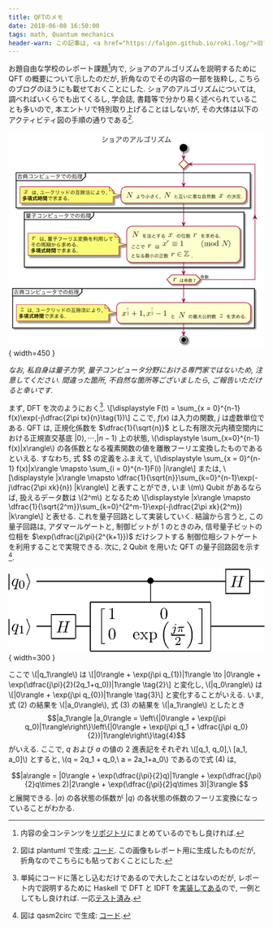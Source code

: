 ```yaml
---
title: QFTのメモ
date: 2018-06-08 16:50:00
tags: math, Quantum mechanics
header-warn: この記事は, <a href="https://falgon.github.io/roki.log/">旧ブログ</a>から移植された記事です. よって, その内容として, <a href="https://falgon.github.io/roki.log/">旧ブログ</a>に依存した文脈が含まれている可能性があります. 予めご了承下さい.
---
```


お題自由な学校のレポート課題[^1]内で, ショアのアルゴリズムを説明するために
QFT の概要について示したのだが, 折角なのでその内容の一部を抜粋し, 
こちらのブログのほうにも載せておくことにした.
ショアのアルゴリズムについては, 調べればいくらでも出てくるし, 学会誌, 
書籍等で分かり易く述べられていることも多いので,
本エントリで特別取り上げることはしないが, その大体は以下のアクティビティ図の手順の通りである[^2].

![ショアのアルゴリズムのアクティビティ図](./shoractivity.png "ショアのアルゴリズムのアクティビティ図"){ width=450 }

<!--more-->

<i>なお, 私自身は量子力学, 量子コンピュータ分野における専門家ではないため, 注意してください.
間違った箇所, 不自然な箇所等ございましたら, ご報告いただけると幸いです.</i>

まず, DFT を次のようにおく[^3].
\\[\displaystyle F(t) = \sum_{x = 0}^{n-1} f(x)\exp(-j\dfrac{2\pi tx}{n}\tag{1})\\] ここで, $f(x)$ は入力の関数, $j$ は虚数単位である. QFT は, 正規化係数を $\dfrac{1}{\sqrt{n}}$ とした有限次元内積空間内における正規直交基底 $|0\rangle, \cdots, |n-1\rangle$ 上の状態,
\\(\displaystyle \sum_{x=0}^{n-1} f(x)|x\rangle\\)
の各係数となる複素関数の値を離散フーリエ変換したものであるといえる. 
すなわち, 式 $$ の定義をふまえて, 
\\[\displaystyle \sum_{x = 0}^{n-1} f(x)|x\rangle \mapsto \sum_{i = 0}^{n-1}F(i) |i\rangle\\] または, 
\\[\displaystyle |x\rangle \mapsto \dfrac{1}{\sqrt{n}}\sum_{k=0}^{n-1}\exp(-j\dfrac{2\pi xk}{n}) |k\rangle\\]
と表すことができ, いま \\(m\\) Qubit があるならば, 扱えるデータ数は \\(2^m\\) となるため 
\\[\displaystyle |x\rangle \mapsto \dfrac{1}{\sqrt{2^m}}\sum_{k=0}^{2^m-1}\exp(-j\dfrac{2\pi xk}{2^m}) |k\rangle\\]
と表せる. これを量子回路として実装していく. 結論から言うと, この量子回路は, アダマールゲートと, 
制御ビットが $1$ のときのみ, 信号量子ビットの位相を $\exp(\dfrac{j2\pi}{2^{k+1}})$ だけシフトする
制御位相シフトゲートを利用することで実現できる. 
次に, 2 Qubit を用いた QFT の量子回路図を示す[^4].

![アダマールゲートと制御位相シフトゲートによる 2 qubit QFT 量子回路](./2qubitQtf.png "アダマールゲートと制御位相シフトゲートによる 2 qubit QFT 量子回路"){ width=300 }

ここで \\(|q_1\rangle\\) は 
\\[|0\rangle + \exp(j\pi q_{1})|1\rangle \to |0\rangle + 
\exp(\dfrac{j\pi}{2}(2q_1+q_0))|1\rangle \tag{2}\\] と変化し, 
\\(|q_0\rangle\\) は \\[|0\rangle + \exp(j\pi q_{0})|1\rangle \tag{3}\\] と変化することがいえる. 
いま, 式 $(2)$ の結果を \\(|a_0\rangle\\), 
式 $(3)$ の結果を \\(|a_1\rangle\\) としたとき 
$$|a_1\rangle |a_0\rangle = \left\{|0\rangle + \exp(j\pi q_0)|1\rangle\right\}\left\{|0\rangle + \exp(j\pi q_1 + \dfrac{j\pi q_0}{2})|1\rangle\right\}\tag{4}$$ がいえる. 
ここで, $q$ および $a$ の値の $2$ 進表記をそれぞれ \\([q_1, q_0],\ [a_1, a_0]\\) とすると, 
\\(q = 2q_1 + q_0,\ a = 2a_1+a_0\\) であるので式 $(4)$ は,

$$|a\rangle = |0\rangle + \exp(\dfrac{j\pi}{2}q)|1\rangle + 
\exp(\dfrac{j\pi}{2}q\times 2)|2\rangle + \exp(\dfrac{j\pi}{2}q\times 3)|3\rangle $$ 
と展開できる. 
$|a\rangle$ の各状態の係数が $|q\rangle$ の各状態の係数のフーリエ変換になっていることがわかる.

[^1]: 内容の全コンテンツを[リポジトリ](https://bitbucket.org/r0ki/52520001/src)にまとめているのでもし良ければ.
[^2]: 図は plantuml で生成: [コード](https://bitbucket.org/r0ki/52520001/src/master/plantuml-images/report.uml). この画像もレポート用に生成したものだが, 折角なのでこちらにも貼っておくことにした.
[^3]: 単純にコードに落とし込むだけであるので大したことはないのだが, レポート内で説明するために Haskell で DFT と IDFT を[実装してある](https://bitbucket.org/r0ki/52520001/src/7b42d2be8cfd5c2e5931c553552f9bc9f5e1696f/src/src/Lib52520001.hs#lines-31:48)ので, 一例としてもし良ければ. 一応[テスト済み](https://bitbucket.org/r0ki/52520001/src/7b42d2be8cfd5c2e5931c553552f9bc9f5e1696f/src/test/Spec.hs).
[^4]: 図は qasm2circ で生成: [コード](https://bitbucket.org/r0ki/52520001/src/master/assets/qcircuit/2qubitQtf.qasm).
